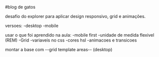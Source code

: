 #blog de gatos

desafio do explorer para aplicar design responsivo, grid e animações.

versoes:
-desktop
-mobile

usar o que foi aprendido na aula:
-mobile first
-unidade de medida flexivel (REM)
-Grid
-variaveis no css
-cores hsl
-animacoes e transicoes


montar a base com --grid template areas--
(desktop)
